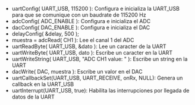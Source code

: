 
- uartConfig( UART_USB, 115200 ): Configura e inicializa la UART_USB para que se comunique con un baudrate de 115200 Hz
- adcConfig( ADC_ENABLE ): Configura e inicializa el ADC
- dacConfig( DAC_ENABLE ): Configura e inicializa el DAC
- delayConfig( &delay, 500 );
- muestra = adcRead( CH1 ): Lee el canal 1 del ADC
- uartReadByte( UART_USB, &dato ): Lee un caracter de la UART
- uartWriteByte( UART_USB, dato ): Escribe un caracter en la UART
- uartWriteString( UART_USB, "ADC CH1 value: " ): Escribe un string en la UART
- dacWrite( DAC, muestra ): Escribe un valor en el DAC
- uartCallbackSet(UART_USB, UART_RECEIVE, onRx, NULL): Genera un callback en la UART_USB
- uartInterrupt(UART_USB, true): Habilita las interrupciones por llegada de datos de la UART
